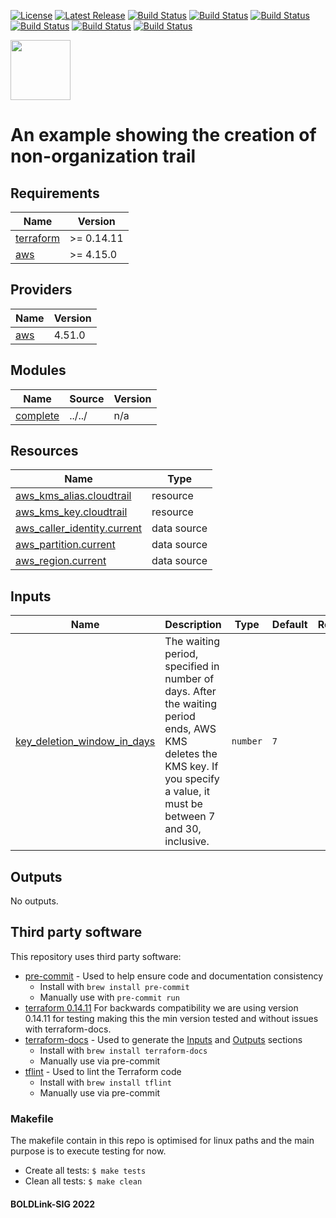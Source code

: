 [![License](https://img.shields.io/badge/License-Apache-blue.svg)](https://github.com/boldlink/terraform-aws-cloudtrail/blob/main/LICENSE)
[![Latest Release](https://img.shields.io/github/release/boldlink/terraform-aws-cloudtrail.svg)](https://github.com/boldlink/terraform-aws-cloudtrail/releases/latest)
[![Build Status](https://github.com/boldlink/terraform-aws-cloudtrail/actions/workflows/update.yaml/badge.svg)](https://github.com/boldlink/terraform-aws-cloudtrail/actions)
[![Build Status](https://github.com/boldlink/terraform-aws-cloudtrail/actions/workflows/release.yaml/badge.svg)](https://github.com/boldlink/terraform-aws-cloudtrail/actions)
[![Build Status](https://github.com/boldlink/terraform-aws-cloudtrail/actions/workflows/pre-commit.yaml/badge.svg)](https://github.com/boldlink/terraform-aws-cloudtrail/actions)
[![Build Status](https://github.com/boldlink/terraform-aws-cloudtrail/actions/workflows/pr-labeler.yaml/badge.svg)](https://github.com/boldlink/terraform-aws-cloudtrail/actions)
[![Build Status](https://github.com/boldlink/terraform-aws-cloudtrail/actions/workflows/checkov.yaml/badge.svg)](https://github.com/boldlink/terraform-aws-cloudtrail/actions)
[![Build Status](https://github.com/boldlink/terraform-aws-cloudtrail/actions/workflows/auto-badge.yaml/badge.svg)](https://github.com/boldlink/terraform-aws-cloudtrail/actions)

[<img src="https://avatars.githubusercontent.com/u/25388280?s=200&v=4" width="96"/>](https://boldlink.io)

# An example showing the creation of non-organization trail

<!-- BEGINNING OF PRE-COMMIT-TERRAFORM DOCS HOOK -->
## Requirements

| Name | Version |
|------|---------|
| <a name="requirement_terraform"></a> [terraform](#requirement\_terraform) | >= 0.14.11 |
| <a name="requirement_aws"></a> [aws](#requirement\_aws) | >= 4.15.0 |

## Providers

| Name | Version |
|------|---------|
| <a name="provider_aws"></a> [aws](#provider\_aws) | 4.51.0 |

## Modules

| Name | Source | Version |
|------|--------|---------|
| <a name="module_complete"></a> [complete](#module\_complete) | ../../ | n/a |

## Resources

| Name | Type |
|------|------|
| [aws_kms_alias.cloudtrail](https://registry.terraform.io/providers/hashicorp/aws/latest/docs/resources/kms_alias) | resource |
| [aws_kms_key.cloudtrail](https://registry.terraform.io/providers/hashicorp/aws/latest/docs/resources/kms_key) | resource |
| [aws_caller_identity.current](https://registry.terraform.io/providers/hashicorp/aws/latest/docs/data-sources/caller_identity) | data source |
| [aws_partition.current](https://registry.terraform.io/providers/hashicorp/aws/latest/docs/data-sources/partition) | data source |
| [aws_region.current](https://registry.terraform.io/providers/hashicorp/aws/latest/docs/data-sources/region) | data source |

## Inputs

| Name | Description | Type | Default | Required |
|------|-------------|------|---------|:--------:|
| <a name="input_key_deletion_window_in_days"></a> [key\_deletion\_window\_in\_days](#input\_key\_deletion\_window\_in\_days) | The waiting period, specified in number of days. After the waiting period ends, AWS KMS deletes the KMS key. If you specify a value, it must be between 7 and 30, inclusive. | `number` | `7` | no |

## Outputs

No outputs.
<!-- END OF PRE-COMMIT-TERRAFORM DOCS HOOK -->

## Third party software
This repository uses third party software:
* [pre-commit](https://pre-commit.com/) - Used to help ensure code and documentation consistency
  * Install with `brew install pre-commit`
  * Manually use with `pre-commit run`
* [terraform 0.14.11](https://releases.hashicorp.com/terraform/0.14.11/) For backwards compatibility we are using version 0.14.11 for testing making this the min version tested and without issues with terraform-docs.
* [terraform-docs](https://github.com/segmentio/terraform-docs) - Used to generate the [Inputs](#Inputs) and [Outputs](#Outputs) sections
  * Install with `brew install terraform-docs`
  * Manually use via pre-commit
* [tflint](https://github.com/terraform-linters/tflint) - Used to lint the Terraform code
  * Install with `brew install tflint`
  * Manually use via pre-commit

### Makefile
The makefile contain in this repo is optimised for linux paths and the main purpose is to execute testing for now.
* Create all tests:
`$ make tests`
* Clean all tests:
`$ make clean`

#### BOLDLink-SIG 2022
